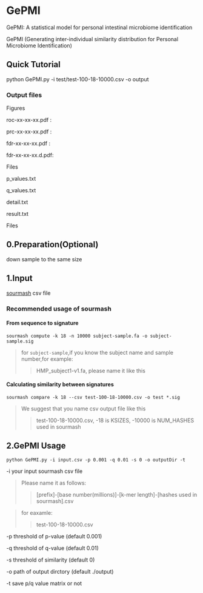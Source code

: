 # GePMI

GePMI: A statistical model for personal intestinal microbiome identification

GePMI (Generating inter-individual similarity distribution for Personal Microbiome Identification)

## Quick Tutorial
python GePMI.py -i test/test-100-18-10000.csv -o output
### Output files
Figures

roc-xx-xx-xx.pdf  :

prc-xx-xx-xx.pdf  :

fdr-xx-xx-xx.pdf  :

fdr-xx-xx-xx.d.pdf:

Files

p_values.txt

q_values.txt

detail.txt

result.txt



Files

## 0.Preparation(Optional)
down sample to the same size

## 1.Input
[sourmash](https://github.com/dib-lab/sourmash) csv file

### Recommended usage of sourmash
#### From sequence to signature
`sourmash compute -k 18 -n 10000 subject-sample.fa -o subject-sample.sig`
>for `subject-sample`,if you know the subject name and sample number,for example:
>>HMP_subject1-v1.fa, please name it like this
#### Calculating similarity between signatures
`sourmash compare -k 18 --csv test-100-18-10000.csv -o test *.sig`
>We suggest that you name csv output file like this
>>test-100-18-10000.csv, -18 is KSIZES, -10000 is NUM_HASHES used in sourmash

## 2.GePMI Usage

`python GePMI.py -i input.csv -p 0.001 -q 0.01 -s 0 -o outputDir -t`

-i your input sourmash csv file

>Please name it as follows:
>>[prefix]-[base number(millions)]-[k-mer length]-[hashes used in sourmash].csv

>for eaxamle:
>>test-100-18-10000.csv

-p threshold of p-value (default 0.001)

-q threshold of q-value (default  0.01)

-s threshold of similarity (default  0)

-o path of output dirctory (default ./output)

-t save p/q value matrix or not
